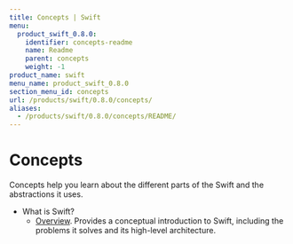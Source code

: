 ```yaml
---
title: Concepts | Swift
menu:
  product_swift_0.8.0:
    identifier: concepts-readme
    name: Readme
    parent: concepts
    weight: -1
product_name: swift
menu_name: product_swift_0.8.0
section_menu_id: concepts
url: /products/swift/0.8.0/concepts/
aliases:
  - /products/swift/0.8.0/concepts/README/
---
```

# Concepts

Concepts help you learn about the different parts of the Swift and the abstractions it uses.

- What is Swift?
  - [Overview](/docs/concepts/what-is-swift/overview.md). Provides a conceptual introduction to Swift, including the problems it solves and its high-level architecture.
